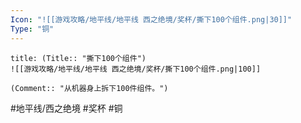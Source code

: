 ```yaml
---
Icon: "![[游戏攻略/地平线/地平线 西之绝境/奖杯/撕下100个组件.png|30]]"
Type: "铜"
---
```

```ad-common-bronze-trophy
title: (Title:: "撕下100个组件")
![[游戏攻略/地平线/地平线 西之绝境/奖杯/撕下100个组件.png|100]]

(Comment:: "从机器身上拆下100件组件。")
```

#地平线/西之绝境 #奖杯 #铜
